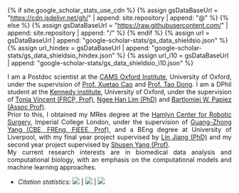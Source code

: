 {% if site.google_scholar_stats_use_cdn %}
{% assign gsDataBaseUrl = "https://cdn.jsdelivr.net/gh/" | append: site.repository | append: "@" %}
{% else %}
{% assign gsDataBaseUrl = "https://raw.githubusercontent.com/" | append: site.repository | append: "/" %}
{% endif %}
{% assign url = gsDataBaseUrl | append: "google-scholar-stats/gs_data_shieldsio.json" %}
{% assign url_hindex = gsDataBaseUrl | append: "google-scholar-stats/gs_data_shieldsio_hindex.json" %}
{% assign url_i10 = gsDataBaseUrl | append: "google-scholar-stats/gs_data_shieldsio_i10.json" %}

<p style="text-align:justify">
<i class="fas fa-quote-left fa-2x fa-pull-left fa-border" aria-hidden="true"></i>
I am a Postdoc scientist at the <a href='https://www.camsoxford.ox.ac.uk'>CAMS Oxford Institute</a>, University of Oxford, under the supervision of <a href='https://www.camsoxford.ox.ac.uk/Team/xuetao-cao'>Prof. Xuetao Cao</a> and <a href='https://www.camsoxford.ox.ac.uk/Team/tao-dong'>Prof. Tao Dong</a>. 
I am a DPhil student at the <a href='https://www.kennedy.ox.ac.uk'>Kennedy institute</a>, University of Oxford, under the supervision of <a href='https://www.kennedy.ox.ac.uk/team/tonia-vincent'>Tonia Vincent (FRCP, Prof)</a>, <a href='https://scholar.google.co.uk/citations?user=jMFx-usAAAAJ'>Ngee Han Lim (PhD)</a> and <a href='https://www.bdi.ox.ac.uk/Team/bartek-papiez'>Bartlomiej W. Papiez (Assoc Prof)</a>. 
<br>
Prior to this, I obtained my MRes degree at the <a href='https://www.imperial.ac.uk/hamlyn-centre'>Hamlyn Center for Robotic Surgery</a>, Imperial College London, under the supervision of <a href='https://imr.sjtu.edu.cn/en/ab_lead/210.html'>Guang-Zhong Yang (CBE, FREng, FIEEE, Prof)</a>, 
and a BEng degree at University of Liverpool, with my final year project supervised by <a href='https://www.liverpool.ac.uk/electrical-engineering-and-electronics/staff/lin-jiang/'>Lin Jiang (PhD)</a> and my second year project supervised by <a href='https://gr.xjtu.edu.cn/web/shusenyang'>Shusen Yang (Prof)</a>.
<br>
My current research interests are in biomedical data analysis and computational biology, with an emphasis on the computational models and machine learning approaches. 
<i class="fas fa-quote-right fa-2x fa-pull-right fa-border" aria-hidden="true"></i>
</p>

- <i>Citation statistics:</i>
<a href='https://scholar.google.com/citations?user=2bNsYR0AAAAJ'><img src="https://img.shields.io/endpoint?url={{ url | url_encode }}&logo=Google%20Scholar&labelColor=f6f6f6&color=9cf&style=flat&label=citations"></a>
\|
<a href='https://scholar.google.com/citations?user=2bNsYR0AAAAJ'><img src="https://img.shields.io/endpoint?url={{ url_hindex | url_encode }}&logo=Google%20Scholar&labelColor=f6f6f6&color=9cf&style=flat&label=h-index"></a>
\|
<a href='https://scholar.google.com/citations?user=2bNsYR0AAAAJ'><img src="https://img.shields.io/endpoint?url={{ url_i10 | url_encode }}&logo=Google%20Scholar&labelColor=f6f6f6&color=9cf&style=flat&label=i10-index"></a>
